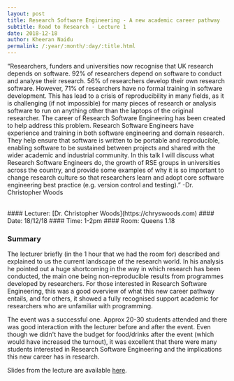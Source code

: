 ```yaml
---
layout: post
title: Research Software Engineering - A new academic career pathway
subtitle: Road to Research - Lecture 1
date: 2018-12-18
author: Kheeran Naidu
permalink: /:year/:month/:day/:title.html
---
```

“Researchers, funders and universities now recognise that UK research depends on software. 92% of researchers depend on software to conduct and analyse their research. 56% of researchers develop their own research software. However, 71% of researchers have no formal training in software development. This has lead to a crisis of reproducibility in many fields, as it is challenging (if not impossible) for many pieces of research or analysis software to run on anything other than the laptops of the original researcher. The career of Research Software Engineering has been created to help address this problem. Research Software Engineers have experience and training in both software engineering and domain research. They help ensure that software is written to be portable and reproducible, enabling software to be sustained between projects and shared with the wider academic and industrial community. In this talk I will discuss what Research Software Engineers do, the growth of RSE groups in universities across the country, and provide some examples of why it is so important to change research culture so that researchers learn and adopt core software engineering best practice (e.g. version control and testing).” -Dr. Christopher Woods

<br>
#### Lecturer:  [Dr. Christopher Woods](https://chryswoods.com)
#### Date:  18/12/18
#### Time:  1-2pm
#### Room:  Queens 1.18
<br>


### Summary
The lecturer briefly (in the 1 hour that we had the room for) described and explained to us the current landscape of the research world. In his analysis he pointed out a huge shortcoming in the way in which research has been conducted, the main one being non-reproducible results from programmes developed by researchers. For those interested in Research Software Engineering, this was a good overview of what this new career pathway entails, and for others, it showed a fully recognised support academic for researchers who are unfamiliar with programming.

The event was a successful one. Approx 20-30 students attended and there was good interaction with the lecturer before and after the event. Even though we didn't have the budget for food/drinks after the event (which would have increased the turnout), it was excellent that there were many students interested in Research Software Engineering and the implications this new career has in research.

Slides from the lecture are available [here](https://chryswoods.com/talks/index.html).
